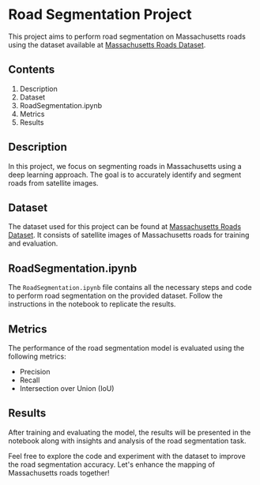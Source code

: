 # Road Segmentation Project

This project aims to perform road segmentation on Massachusetts roads using the dataset available at [Massachusetts Roads Dataset](https://www.kaggle.com/datasets/balraj98/massachusetts-roads-dataset/code).

## Contents
1. Description
2. Dataset
3. RoadSegmentation.ipynb
4. Metrics
5. Results

## Description
In this project, we focus on segmenting roads in Massachusetts using a deep learning approach. The goal is to accurately identify and segment roads from satellite images.

## Dataset
The dataset used for this project can be found at [Massachusetts Roads Dataset](https://www.kaggle.com/datasets/balraj98/massachusetts-roads-dataset/code). It consists of satellite images of Massachusetts roads for training and evaluation.

## RoadSegmentation.ipynb
The `RoadSegmentation.ipynb` file contains all the necessary steps and code to perform road segmentation on the provided dataset. Follow the instructions in the notebook to replicate the results.

## Metrics
The performance of the road segmentation model is evaluated using the following metrics:
- Precision
- Recall
- Intersection over Union (IoU)

## Results
After training and evaluating the model, the results will be presented in the notebook along with insights and analysis of the road segmentation task.

Feel free to explore the code and experiment with the dataset to improve the road segmentation accuracy. Let's enhance the mapping of Massachusetts roads together!
